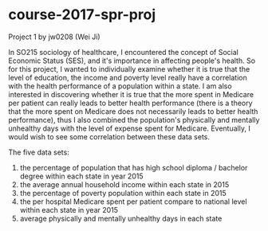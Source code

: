 # course-2017-spr-proj
Project 1 by jw0208 (Wei Ji)

In SO215 sociology of healthcare, I encountered the concept of Social Economic Status (SES), and it's importance in affecting people's
health. So for this project, I wanted to individually examine whether it is true that the level of education, the income and poverty
level really have a correlation with the health performance of a population within a state. I am also interested in discovering whether it is true
that the more spent in Medicare per patient can really leads to better health performance (there is a theory that the more spent on
Medicare does not necessarily leads to better health performance), thus I also combined the population's physically and mentally
unhealthy days with the level of expense spent for Medicare. Eventually, I would wish to see some correlation between these data sets.

The five data sets:
1. the percentage of population that has high school diploma / bachelor degree within each state in year 2015
2. the average annual household income within each state in 2015
3. the percentage of poverty population within each state in 2015
4. the per hospital Medicare spent per patient compare to national level within each state in year 2015
5. average physically and mentally unhealthy days in each state